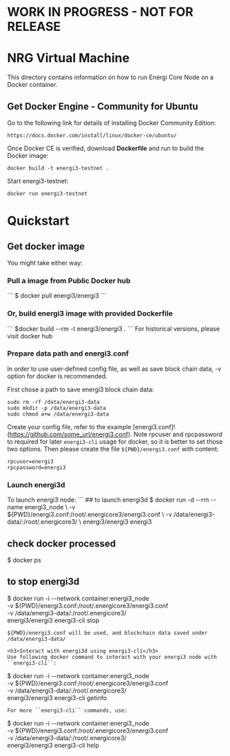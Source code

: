 <h1>WORK IN PROGRESS - NOT FOR RELEASE</H1>
<H1>NRG Virtual Machine</H1>
This directory contains information on how to run Energi Core Node on a Docker container.<br>
<p>
<H2>Get Docker Engine - Community for Ubuntu</H2>
Go to the following link for details of installing Docker Community Edition:

```
https://docs.docker.com/install/linux/docker-ce/ubuntu/
```

Once Docker CE is verified, download <b>Dockerfile</b> and run to build the Docker image:

```
docker build -t energi3-testnet .
```

Start energi3-testnet:

```
docker run energi3-testnet
```

<h1>Quickstart</h1>
<h2>Get docker image</h2>
You might take either way:

<h3>Pull a image from Public Docker hub</h3>
```
$ docker pull energi3/energi3
```
<h3>Or, build energi3 image with provided Dockerfile</h3>
```
$docker build --rm -t energi3/energi3 .
```
For historical versions, please visit docker hub

<h3>Prepare data path and energi3.conf</h3>
In order to use user-defined config file, as well as save block chain data, -v option for docker is recommended.

First chose a path to save energi3 block chain data:
```
sudo rm -rf /data/energi3-data
sudo mkdir -p /data/energi3-data
sudo chmod a+w /data/energi3-data
```
Create your config file, refer to the example [energi3.conf]!(https://github.com/some_url/energi3.conf). Note rpcuser and rpcpassword to required for later ``energi3-cli`` usage for docker, so it is better to set those two options. Then please create the file ``${PWD}/energi3.conf`` with content:
```
rpcuser=energi3
rpcpassword=energi3
```
<h3>Launch energi3d</h3>
To launch energi3 node:
```
## to launch energi3d
$ docker run -d --rm --name energi3_node \
             -v ${PWD}/energi3.conf:/root/.energicore3/energi3.conf \
             -v /data/energi3-data/:/root/.energicore3/ \
             energi3/energi3 energi3

## check docker processed
$ docker ps

## to stop energi3d
$ docker run -i --network container:energi3_node \
             -v ${PWD}/energi3.conf:/root/.energicore3/energi3.conf \
             -v /data/energi3-data/:/root/.energicore3/ \
             energi3/energi3 energi3-cli stop
```
${PWD}/energi3.conf will be used, and blockchain data saved under /data/energi3-data/

<h3>Interact with energi3d using energi3-cli</h3>
Use following docker command to interact with your energi3 node with ``energi3-cli``:
```
$ docker run -i --network container:energi3_node \
             -v ${PWD}/energi3.conf:/root/.energicore3/energi3.conf \
             -v /data/energi3-data/:/root/.energicore3/ \
             energi3/energi3 energi3-cli getinfo
```
For more ``energi3-cli`` commands, use:
```
$ docker run -i --network container:energi3_node \
             -v ${PWD}/energi3.conf:/root/.energicore3/energi3.conf \
             -v /data/energi3-data/:/root/.energicore3/ \
             energi3/energi3 energi3-cli help
```
